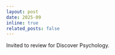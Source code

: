 ```yaml
---
layout: post
date: 2025-09
inline: true
related_posts: false
---
```


 Invited to review for Discover Psychology.

